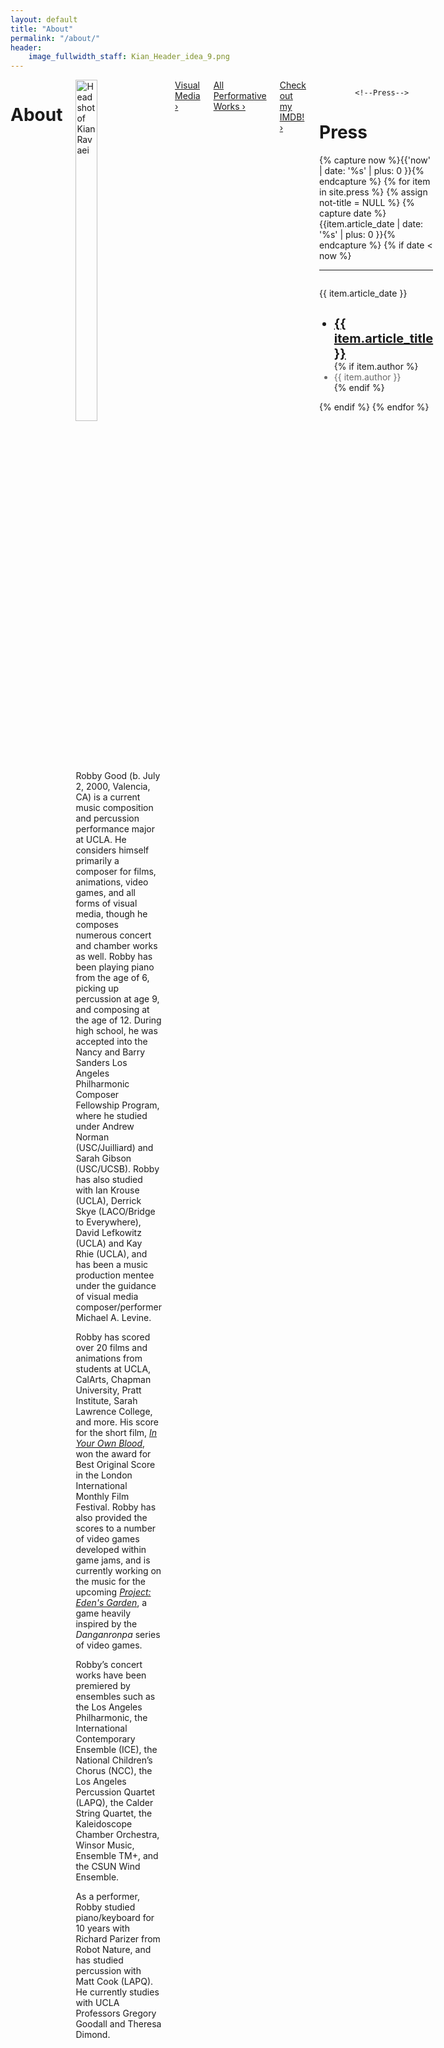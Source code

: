 ```yaml
---
layout: default
title: "About"
permalink: "/about/"
header:
    image_fullwidth_staff: Kian_Header_idea_9.png
---
```


<div class="row t30">
	<div class="medium-10 columns medium-offset-1 end">
			<header>
				<div itemprop="name">
					<h1 class="text-center">About</h1>
				</div>
			</header>
            <div itemprop="articleSection">
                <img class="b30" src="{{ site.urlimg }}kian_homepage2_square.jpeg" alt="Headshot of Kian Ravaei" class="wrap-left" style="width:50%;">
                <p>Robby Good (b. July 2, 2000, Valencia, CA) is a current music composition and percussion performance major at UCLA. He considers himself primarily a composer for films, animations, video games, and all forms of visual media, though he composes numerous concert and chamber works as well. Robby has been playing piano from the age of 6, picking up percussion at age 9, and composing at the age of 12. During high school, he was accepted into the Nancy and Barry Sanders Los Angeles Philharmonic Composer Fellowship Program, where he studied under Andrew Norman (USC/Juilliard) and Sarah Gibson (USC/UCSB). Robby has also studied with Ian Krouse (UCLA), Derrick Skye (LACO/Bridge to Everywhere), David Lefkowitz (UCLA) and Kay Rhie (UCLA), and has been a music production mentee under the guidance of visual media composer/performer Michael A. Levine.</p>
                <p>Robby has scored over 20 films and animations from students at UCLA, CalArts, Chapman University, Pratt Institute, Sarah Lawrence College, and more. His score for the short film, <a href="{{ site.url }}{{ site.baseurl }}/visual-media/in-your-own-blood/"><i>In Your Own Blood</i></a>, won the award for Best Original Score in the London International Monthly Film Festival. Robby has also provided the scores to a number of video games developed within game jams, and is currently working on the music for the upcoming <a href="https://www.youtube.com/channel/UCoIWNv3mHri8Oy6JPp4r7qw"><i>Project: Eden's Garden</i></a>, a game heavily inspired by the <i>Danganronpa</i> series of video games.</p>
                <p>Robby’s concert works have been premiered by ensembles such as the Los Angeles Philharmonic, the International Contemporary Ensemble (ICE), the National Children’s Chorus (NCC), the Los Angeles Percussion Quartet (LAPQ), the Calder String Quartet, the Kaleidoscope Chamber Orchestra, Winsor Music, Ensemble TM+, and the CSUN Wind Ensemble.</p>
                <p>As a performer, Robby studied piano/keyboard for 10 years with Richard Parizer from Robot Nature, and has studied percussion with Matt Cook (LAPQ). He currently studies with UCLA Professors Gregory Goodall and Theresa Dimond.</p>
            </div>
            <div>
                <a href="{{ site.url }}{{ site.baseurl }}/visual-media/" class="button expand">Visual Media ›</a>
            </div>
            <div>
                <a href="{{ site.url }}{{ site.baseurl }}/works/" class="button expand">All Performative Works ›</a>
            </div>
            <div>
                <a href="https://www.imdb.com/name/nm11572939/?ref_=nv_sr_srsg_1" class="button expand">Check out my IMDB! ›</a>
            </div>
            <div>
            
            <!--Press-->


<div class="text-center t30">
					<h1 class="h1">Press</h1>
				</div>
    {% capture now %}{{'now' | date: '%s' | plus: 0 }}{% endcapture %}
                {% for item in site.press %}
                {% assign not-title = NULL %}
                {% capture date %}{{item.article_date | date: '%s' | plus: 0 }}{% endcapture %}
                {% if date < now %}
<div class="row">
                    <hr>
  <div class="small-5 columns">
    <p class="performance-date text-right">{{ item.article_date }}</p>
    </div>
  <div class="small-7 columns">
    <ul class="no-bullet">
                    <li style="font-size:20px;"><a href="{{ item.article_link }}"><b>{{ item.article_title }}</b></a></li>
                    {% if item.author %}
                    <li style="color:dimgray;">{{ item.author }}</li>
                    {% endif %}
      </ul>
      </div>
    </div>
      {% endif %}
                {% endfor %}


</div> <!-- /.row -->
</div>






<!--Saving this because of how much work it took me-->
<!--<p>His name is pronounced [<a href="https://en.wikipedia.org/wiki/Voiceless_velar_stop" target="_blank">k</a><a href="https://en.wikipedia.org/wiki/Close_front_unrounded_vowel" target="_blank">i</a><a href="https://en.wikipedia.org/wiki/Voiced_palatal_approximant" target="_blank">j</a><a href="https://en.wikipedia.org/wiki/Open_back_rounded_vowel" target="_blank">&#594;</a><a href="https://en.wikipedia.org/wiki/Voiced_dental,_alveolar_and_postalveolar_nasals" target="_blank">n</a> <a href="https://en.wikipedia.org/wiki/Voiced_dental_and_alveolar_taps_and_flaps" target="_blank">&#638;</a><a href="https://en.wikipedia.org/wiki/Near-open_front_unrounded_vowel" target="_blank">&#230;</a><a href="https://en.wikipedia.org/wiki/Voiced_labiodental_fricative" target="_blank">v</a><a href="https://en.wikipedia.org/wiki/Open_back_rounded_vowel" target="_blank">&#594;</a><a href="https://en.wikipedia.org/wiki/Vowel_length" target="_blank">&#720;</a><a href="https://en.wikipedia.org/wiki/Close_front_unrounded_vowel" target="_blank">i</a><a href="https://en.wikipedia.org/wiki/Vowel_length" target="_blank">&#720;</a>].</p>-->
